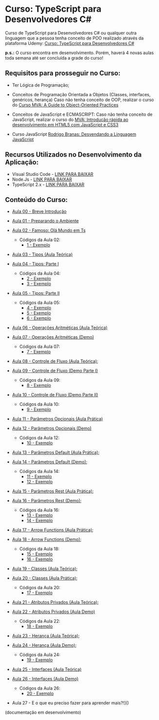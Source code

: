 # Curso: TypeScript para Desenvolvedores C#

Curso de TypeScript para Desenvolvedores C# ou qualquer outra linguagem que a pessoa tenha conceito de POO realizado através da plataforma Udemy: [Curso: TypeScript para Desenvolvedores C#](https://www.udemy.com/curso-typescript-para-desenvolvedores-c/)

**p.s.:** O curso encontra em desenvolvimento. Porém, haverá 4 novas aulas toda semana até ser concluída a grade do curso! 

## Requisitos para prosseguir no Curso:

- Ter Lógica de Programação;
- Conceitos de Programação Orientada a Objetos (Classes, interfaces, genéricos, herança)
    Caso não tenha conceito de OOP, realizar o curso do [Curso MVA: A Guide to Object-Oriented Practices](https://mva.microsoft.com/en-us/training-courses/a-guide-to-objectoriented-practices-14329?l=PLMOEi2hB_904668937)

- Conceitos de JavaScript e ECMASCRIPT:
    Caso não tenha conceito de JavaScript, realizar o curso do [MVA: Introdução rápida ao desenvolvimento em HTML5 com JavaScript e CSS3](https://mva.microsoft.com/pt-br/training-courses/introduo-rpida-ao-desenvolvimento-em-html-5-com-java-script-e-css3-8223?l=AJoPBmRiB_9300115888)
- Curso JavaScript [Rodrigo Branas: Desvendando a Linguagem JavaScript](https://www.youtube.com/playlist?list=PLQCmSnNFVYnT1-oeDOSBnt164802rkegc)

## Recursos Utilizados no Desenvolvimento da Aplicação:

- Visual Studio Code - [LINK PARA BAIXAR](https://code.visualstudio.com/)
- Node.Js - [LINK PARA BAIXAR](https://nodejs.org/en/)
- TypeScript 2.x - [LINK PARA BAIXAR](https://www.typescriptlang.org/)

## Conteúdo do Curso:

- [Aula 00 - Breve Introdução](https://www.youtube.com/watch?v=SbAzEptUwI4&t=15s&list=PLb2HQ45KP0Wt32eCnju3lyncXUvDV5Nob&index=1)

- [Aula 01 - Preparando o Ambiente](https://www.youtube.com/watch?v=DwEJEVVqFVw&t=520s&list=PLb2HQ45KP0Wt32eCnju3lyncXUvDV5Nob&index=2)

- [Aula 02 - Famoso: Olá Mundo em Ts](https://www.youtube.com/watch?v=uKUjeUkH3Zc&t=25s&list=PLb2HQ45KP0Wt32eCnju3lyncXUvDV5Nob&index=3)
    * Códigos da Aula 02:
        - [1 - Exemplo](https://github.com/glaucia86/curso-typescript-desenvolvedores-csharp/tree/master/1%20-%20Exemplo)
        
- [Aula 03 - Tipos (Aula Teórica)](https://www.youtube.com/watch?v=BVZvxd_OW5Y&t=25s&list=PLb2HQ45KP0Wt32eCnju3lyncXUvDV5Nob&index=4)

- [Aula 04 - Tipos: Parte I](https://www.youtube.com/watch?v=40ci-Ww4qhs&t=25s&list=PLb2HQ45KP0Wt32eCnju3lyncXUvDV5Nob&index=5)
    * Códigos da Aula 04:
        - [2 - Exemplo](https://github.com/glaucia86/curso-typescript-desenvolvedores-csharp/tree/master/2%20-%20Exemplo)
        - [3 - Exemplo](https://github.com/glaucia86/curso-typescript-desenvolvedores-csharp/tree/master/3%20-%20Exemplo)
        
- [Aula 05 - Tipos: Parte II](https://www.youtube.com/watch?v=6Mt0W0IBIBU&t=14s&list=PLb2HQ45KP0Wt32eCnju3lyncXUvDV5Nob&index=6)
    * Códigos da Aula 05:
        - [4 - Exemplo](https://github.com/glaucia86/curso-typescript-desenvolvedores-csharp/tree/master/4%20-%20Exemplo)
        - [5 - Exemplo](https://github.com/glaucia86/curso-typescript-desenvolvedores-csharp/tree/master/5%20-%20Exemplo)
        - [6 - Exemplo](https://github.com/glaucia86/curso-typescript-desenvolvedores-csharp/tree/master/6%20-%20Exemplo)
        
- [Aula 06 - Operações Aritméticas (Aula Teórica)](https://www.youtube.com/watch?v=M73b02u9JQo)

- [Aula 07 - Operações Aritméticas (Demo)](https://www.youtube.com/watch?v=eU0VG8NOn50)
    * Códigos da Aula 07:
        - [7 - Exemplo](https://github.com/glaucia86/curso-typescript-desenvolvedores-csharp/tree/master/7%20-%20Exemplo)

- [Aula 08 - Controle de Fluxo (Aula Teórica)](https://www.youtube.com/watch?v=kfYsaelM2j4);

- [Aula 09 - Controle de Fluxo (Demo Parte I)](https://www.youtube.com/watch?v=RFpZmEZRi4w)
    * Códigos da Aula 09:
        - [8 - Exemplo](https://github.com/glaucia86/curso-typescript-desenvolvedores-csharp/tree/master/8%20-%20Exemplo)

- [Aula 10 - Controle de Fluxo (Demo Parte II)](https://www.youtube.com/watch?v=CL0E7wHAUjM)
    * Códigos da Aula 10:
        - [9 - Exemplo](https://github.com/glaucia86/curso-typescript-desenvolvedores-csharp/tree/master/9%20-%20Exemplo)
        
- [Aula 11 - Parâmetros Opcionais (Aula Prática)](https://www.youtube.com/watch?v=k0Bt7uloyOU)

- [Aula 12 - Parâmetros Opcionais (Demo)](https://www.youtube.com/watch?v=zwG6GD1q-VI)
    * Códigos da Aula 12:
        - [10 - Exemplo](https://github.com/glaucia86/curso-typescript-desenvolvedores-csharp/tree/master/10%20-%20Exemplo)
        
- [Aula 13 - Parâmetros Default (Aula Prática)](https://www.youtube.com/watch?v=ltm4duf8E_I);

- [Aula 14 - Parâmetros Default (Demo)](https://www.youtube.com/watch?v=Sv-s0X6VD6A);
    * Códigos da Aula 14:
        - [11 - Exemplo](https://github.com/glaucia86/curso-typescript-desenvolvedores-csharp/tree/master/11%20-%20Exemplo)
        - [12 - Exemplo](https://github.com/glaucia86/curso-typescript-desenvolvedores-csharp/tree/master/12%20-%20Exemplo)
        
- [Aula 15 - Parâmetros Rest (Aula Prática)](https://www.youtube.com/watch?v=byR43xkVIZI);

- [Aula 16 - Parâmetros Rest (Demo)]();
    * Códigos da Aula 16:
        - [13 - Exemplo](https://github.com/glaucia86/curso-typescript-desenvolvedores-csharp/tree/master/13%20-%20Exemplo)
        - [14 - Exemplo](https://github.com/glaucia86/curso-typescript-desenvolvedores-csharp/tree/master/14%20-%20Exemplo)
    
- [Aula 17 - Arrow Functions (Aula Prática)](https://www.youtube.com/watch?v=ySbjqjELgS0);

- [Aula 18 - Arrow Functions (Demo)](https://www.youtube.com/watch?v=cCIerR46ihk);
    * Códigos da Aula 18:
        - [15 - Exemplo](https://github.com/glaucia86/curso-typescript-desenvolvedores-csharp/tree/master/15%20-%20Exemplo)
        - [16 - Exemplo](https://github.com/glaucia86/curso-typescript-desenvolvedores-csharp/tree/master/16%20-%20Exemplo)
        
- [Aula 19 - Classes (Aula Teórica)](https://www.youtube.com/watch?v=mcx9_uhUthg);

- [Aula 20 - Classes (Aula Prática)](https://www.youtube.com/watch?v=lOTOylZc4mc);
    * Códigos da Aula 20:
        - [17 - Exemplo](https://github.com/glaucia86/curso-typescript-desenvolvedores-csharp/tree/master/17%20-%20Exemplo)

- [Aula 21 - Atributos Privados (Aula Teórica)](https://www.youtube.com/watch?v=BGbpdrUHCIo);

- [Aula 22 - Atributos Privados (Aula Demo)](https://www.youtube.com/watch?v=xcO8KGra3B8)
    * Códigos da Aula 22:
        - [18 - Exemplo](https://github.com/glaucia86/curso-typescript-desenvolvedores-csharp/tree/master/18%20-%20Exemplo)
        
- [Aula 23 - Herança (Aula Teórica)](https://www.youtube.com/watch?v=5OYXtPUJjj4&t=1s&index=22&list=PLb2HQ45KP0Wt32eCnju3lyncXUvDV5Nob);

- [Aula 24 - Herança (Aula Demo)](https://www.youtube.com/watch?v=eqfjzyZZ1P4&t=11s&index=23&list=PLb2HQ45KP0Wt32eCnju3lyncXUvDV5Nob);
    * Códigos da Aula 24:
        - [19 - Exemplo](https://github.com/glaucia86/curso-typescript-desenvolvedores-csharp/tree/master/19%20-%20Exemplo)

- [Aula 25 - Interfaces (Aula Teórica)]()

- [Aula 26 - Interfaces (Aula Demo)]()
    * Códigos da Aula 26:
        - [20 - Exemplo]()

- Aula 27 - E o que eu preciso fazer para aprender mais?!]()

(documentação em desenvolvimento)
